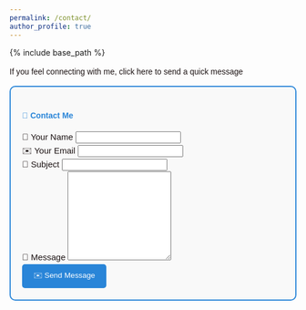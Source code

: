 ```yaml
---
permalink: /contact/
author_profile: true
---
```

{% include base_path %}
<style>
.content-container {
  font-size: 15px;
  color: #1B1212;
  line-height: 1.6;
}
.content-container a {
  text-decoration: none;
  color: #4040FF;
}
.content-container a:hover {
  text-decoration: underline;
}
.logo-container {
  display: flex;
  flex-wrap: wrap;
  justify-content: space-between;
  margin: 20px 0;
}
.logo-item {
  text-align: center;
  margin: 10px;
}
.logo-item img {
  width: 100px;
  height: 100px;
  margin-bottom: 10px;
}
.logo-item p {
  font-size: 14px;
  color: #1B1212;
}
.updates-list {
  list-style-type: none;
  padding: 0;
}
.updates-list li {
  margin: 10px 0;
}
.updates-list a {
  color: #4040FF;
  text-decoration: none;
}
.updates-list a:hover {
  text-decoration: underline;
}
.updates-list, h3, p {
  font-size: 14px;
}
</style>
<style>
.research-interest {
  background-color: #f3f6f4; /* Light grey */
  padding: 10px;
  border-radius: 5px;
  transition: background-color 0.3s ease; /* Smooth transition for background color */
}

.research-interest:hover {
  background-color: #d0d0d0; /* Deeper grey on hover */
}
</style>

<div class="content-container">

<div class="content-container" style="font-family: Arial, sans-serif; line-height: 1.6; font-size: 15px;">

<p>If you feel connecting with me, click here to send a quick message</p>
    
<div class="col-lg-7 mt-5 mt-lg-0 d-flex align-items-stretch">
    <form action="https://formspree.io/mbjzdajy" method="post" role="form" style="border: 2px solid #2985d8; border-radius: 10px; padding: 20px; background-color: #f9f9f9;">
      <h3 class="text-center" style="color: #2985d8;">📩 Contact Me</h3>
      <div class="row">
        <div class="form-group col-md-6">
          <label for="name">👤 Your Name</label>
          <input type="text" name="name" class="form-control" id="name" required>
        </div>
        <div class="form-group col-md-6">
          <label for="email">✉️ Your Email</label>
          <input type="email" class="form-control" name="email" id="email" required>
        </div>
      </div>
      <div class="form-group">
        <label for="subject">📝 Subject</label>
        <input type="text" class="form-control" name="subject" id="subject" required>
      </div>
      <div class="form-group">
        <label for="message">💬 Message</label>
        <textarea class="form-control" name="message" rows="10" required></textarea>
      </div>
      <div class="text-center">
        <button type="submit" style="background-color: #2985d8; color: white; border: none; padding: 10px 20px; border-radius: 5px; cursor: pointer;">
          ✉️ Send Message
        </button>
      </div>
    </form>
</div>

